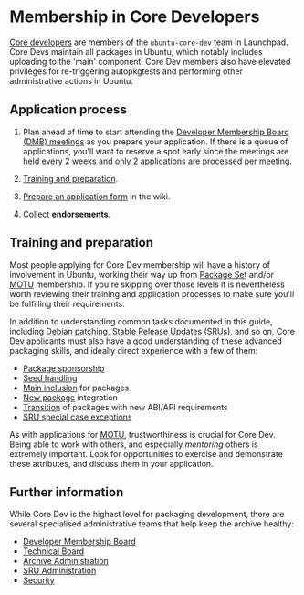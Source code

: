# Membership in Core Developers

[Core developers](https://wiki.ubuntu.com/UbuntuDevelopers#CoreDev) are members
of the `ubuntu-core-dev` team in Launchpad. Core Devs maintain all packages in
Ubuntu, which notably includes uploading to the 'main' component. Core Dev
members also have elevated privileges for re-triggering autopkgtests and
performing other administrative actions in Ubuntu.

## Application process

1. Plan ahead of time to start attending the
   [Developer Membership Board (DMB) meetings](https://wiki.ubuntu.com/DeveloperMembershipBoard/Agenda)
   as you prepare your application. If there is a queue of applications, you'll
   want to reserve a spot early since the meetings are held every 2 weeks and
   only 2 applications are processed per meeting.

1. [Training and preparation](#training-and-preparation).

1. [Prepare an application form](https://wiki.ubuntu.com/DeveloperMembershipBoard/ApplicationProcess)
    in the wiki.

1. Collect **endorsements**.


## Training and preparation

Most people applying for Core Dev membership will have a history of involvement
in Ubuntu, working their way up from [Package Set](MembershipInPackageSet.md)
and/or [MOTU](MembershipInMOTU.md) membership. If you're skipping over those
levels it is nevertheless worth reviewing their training and application
processes to make sure you'll be fulfilling their requirements.

In addition to understanding common tasks documented in this guide, including
[Debian patching](DebianPatch.md),
[Stable Release Updates (SRUs)](PackageFixing.md),
and so on, Core Dev applicants must also have a good understanding of these
advanced packaging skills, and ideally direct experience with a few of them:

* [Package sponsorship](https://wiki.ubuntu.com/MOTU/Sponsorship/SponsorsQueue)
* [Seed handling](https://wiki.ubuntu.com/SeedManagement)
* [Main inclusion](MainInclusion.md) for packages
* [New package](https://wiki.ubuntu.com/UbuntuDevelopment/NewPackages) integration
* [Transition](Transitions.md) of packages with new ABI/API requirements
* [SRU special case exceptions](https://wiki.ubuntu.com/StableReleaseUpdates#Documentation_for_Special_Cases)

As with applications for [MOTU](MembershipInMOTU.md), trustworthiness is
crucial for Core Dev. Being able to work with others, and especially
*mentoring* others is extremely important. Look for opportunities to exercise
and demonstrate these attributes, and discuss them in your application.

## Further information

While Core Dev is the highest level for packaging development, there are
several specialised administrative teams that help keep the archive healthy:

* [Developer Membership Board](https://wiki.ubuntu.com/DeveloperMembershipBoard)
* [Technical Board](https://wiki.ubuntu.com/TechnicalBoard)
* [Archive Administration](https://wiki.ubuntu.com/ArchiveAdministration)
* [SRU Administration](https://wiki.ubuntu.com/UbuntuDevelopers#SRUDevelopers)
* [Security](https://wiki.ubuntu.com/SecurityTeam)
